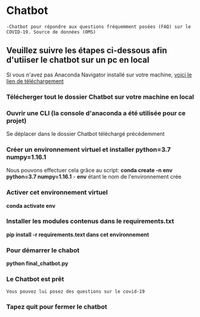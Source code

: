 # Chatbot
    -Chatbot pour répondre aux questions fréquemment posées (FAQ) sur le COVID-19. Source de données (OMS)



## Veuillez suivre les étapes ci-dessous afin d'utiiser le chatbot sur un pc en local
   Si vous n'avez pas Anaconda Navigator installé sur votre machine, [voici le lien de téléchargement](https://docs.anaconda.com/anaconda/install/) 

### Télécherger tout le dossier Chatbot sur votre machine en local

### Ouvrir une CLI (la console d'anaconda a été utilisée pour ce projet)
   Se déplacer dans le dossier Chatbot téléchargé précédemment 

### Créer un environnement virtuel et installer python=3.7 numpy=1.16.1
   Nous pouvons effectuer cela grâce au script: **conda create -n env python=3.7 numpy=1.16.1**
    - **env** étant le nom de l'environnement crée 

### Activer cet environnement virtuel
   **conda activate env**

### Installer les modules contenus dans le requirements.txt
   **pip install -r requirements.text dans cet environnement**

### Pour démarrer le chabot
   **python final_chatbot.py**

### Le Chatbot est prêt
    Vous pouvez lui posez des questions sur le covid-19


### Tapez quit pour fermer le chatbot

